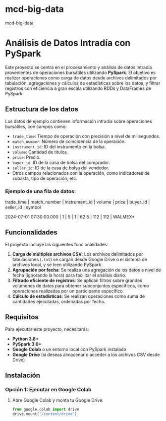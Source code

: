 # mcd-big-data
 mcd-big-data

# Análisis de Datos Intradía con PySpark

Este proyecto se centra en el procesamiento y análisis de datos intradía provenientes de operaciones bursátiles utilizando **PySpark**. El objetivo es realizar operaciones como carga de datos desde archivos delimitados por tabulación, agregaciones y cálculos de estadísticas sobre los datos, y filtrar registros con eficiencia a gran escala utilizando RDDs y DataFrames de PySpark.

## Estructura de los datos

Los datos de ejemplo contienen información intradía sobre operaciones bursátiles, con campos como:

- `trade_time`: Tiempo de operación con precisión a nivel de milisegundos.
- `match_number`: Número de coincidencia de la operación.
- `instrument_id`: ID del instrumento en la bolsa.
- `volume`: Cantidad de titulos.
- `price`: Precio.
- `buyer_id`: ID de la casa de bolsa del comprador.
- `seller_id`: ID de la casa de bolsa del vendedor.
- Otros campos relacionados con la operación, como indicadores de subasta, tipo de operación, etc.

### Ejemplo de una fila de datos:

trade_time | match_number | instrument_id | volume | price | buyer_id | seller_id | symbol

2024-07-01 07:30:00.000 | 1 | 5 | 1 | 62.5 | 112 | 112 | WALMEX*


## Funcionalidades

El proyecto incluye las siguientes funcionalidades:

1. **Carga de múltiples archivos CSV**: Los archivos delimitados por tabulaciones (`.txt`) se cargan desde Google Drive o el sistema de archivos local, y se leen utilizando PySpark.
2. **Agrupación por fecha**: Se realiza una agregación de los datos a nivel de fecha (ignorando la hora) para facilitar el análisis diario.
3. **Filtrado eficiente de registros**: Se aplican filtros sobre grandes volúmenes de datos para obtener subconjuntos específicos, como operaciones realizadas por un participante específico.
4. **Cálculo de estadísticas**: Se realizan operaciones como suma de cantidades ejecutadas, ordenadas por fecha.

## Requisitos

Para ejecutar este proyecto, necesitarás:

- **Python 3.8+**
- **PySpark 3.0+**
- **Google Colab** o un entorno local con PySpark instalado
- **Google Drive** (si deseas almacenar o acceder a los archivos CSV desde Drive)

## Instalación

### Opción 1: Ejecutar en Google Colab

1. Abre Google Colab y monta tu Google Drive:

   ```python
   from google.colab import drive
   drive.mount('/content/drive')
